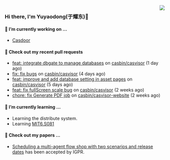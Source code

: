 <img align="right" src="https://github-readme-stats.vercel.app/api?username=leo220yuyaodog&show_icons=true&icon_color=805AD5&text_color=718096&bg_color=ffffff&hide_title=true" />

### Hi there, I'm Yuyaodong(于耀东)👋
#### 🔭 I’m currently working on ...
- [Casdoor](https://github.com/casdoor)

#### 🔨 Check out my recent pull requests

- [feat: integrate dbgate to manage databases](https://github.com/casbin/casvisor/pull/68) on [casbin/casvisor](https://github.com/casbin/casvisor) (1 day ago)
- [fix: fix bugs](https://github.com/casbin/casvisor/pull/67) on [casbin/casvisor](https://github.com/casbin/casvisor) (4 days ago)
- [feat: improve and add database setting in asset pages](https://github.com/casbin/casvisor/pull/66) on [casbin/casvisor](https://github.com/casbin/casvisor) (5 days ago)
- [feat: fix fullScreen scale bug](https://github.com/casbin/casvisor/pull/65) on [casbin/casvisor](https://github.com/casbin/casvisor) (2 weeks ago)
- [chore: fix Generate PDF job](https://github.com/casbin/casvisor-website/pull/11) on [casbin/casvisor-website](https://github.com/casbin/casvisor-website) (2 weeks ago)

#### 🌱 I’m currently learning ...
- Learning the distribute system.
- Learning [MIT6.S081](https://pdos.csail.mit.edu/6.828/2021/schedule.html)

#### 📜 Check out my papers ...
- [Scheduling a multi-agent flow shop with two scenarios and release dates](https://www.tandfonline.com/doi/full/10.1080/00207543.2023.2188646) has been accepted by IGPR.

